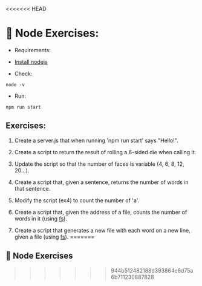 <<<<<<< HEAD
# 🐢 Node Exercises:

- Requirements:

- [Install nodejs](https://www.digitalocean.com/community/tutorials/how-to-install-node-js-on-ubuntu-20-04-es)

- Check:

```
node -v
```

- Run:

```
npm run start
```

## Exercises:

1. Create a server.js that when running 'npm run start' says "Hello!".

2. Create a script to return the result of rolling a 6-sided die when calling it.

3. Update the script so that the number of faces is variable (4, 6, 8, 12, 20...).

4. Create a script that, given a sentence, returns the number of words in that sentence.

5. Modify the script (ex4) to count the number of 'a'.

6. Create a script that, given the address of a file, counts the number of words in it (using [fs](https://nodejs.org/api/fs.html)).

7. Create a script that generates a new file with each word on a new line, given a file (using [fs](https://nodejs.org/api/fs.html)).
=======
## 🐢 Node Exercises
>>>>>>> 944b512482188d393864c6d75a6b711230887828
